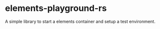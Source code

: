 # elements-playground-rs

A simple library to start a elements container and setup a test environment.
